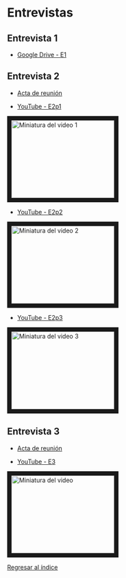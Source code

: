 # Entrevistas

## Entrevista 1

* [Google Drive - E1](https://drive.google.com/file/d/1sm7qb-XREtdaCGds8seFGTpP762M8y8H/view?usp=drive_link)

## Entrevista 2
* [Acta de reunión](ActaReunion1.md)
  
* [YouTube - E2p1](https://youtu.be/QzTANWSyulc)

<a href="https://youtu.be/QzTANWSyulc" target="_blank"><img src="http://img.youtube.com/vi/QzTANWSyulc/0.jpg" alt="Miniatura del video 1" width="240" height="180" border="10" /></a>

* [YouTube - E2p2](https://youtu.be/K3NCj1vJh1A)

<a href="https://youtu.be/K3NCj1vJh1A" target="_blank"><img src="http://img.youtube.com/vi/K3NCj1vJh1A/0.jpg" alt="Miniatura del video 2" width="240" height="180" border="10" /></a>

* [YouTube - E2p3](https://youtu.be/UsYGeQmxcos)

<a href="https://youtu.be/UsYGeQmxcos" target="_blank"><img src="http://img.youtube.com/vi/UsYGeQmxcos/0.jpg" alt="Miniatura del video 3" width="240" height="180" border="10" /></a>

## Entrevista 3
* [Acta de reunión](ActaReunion1.md)
  
* [YouTube - E3](https://youtu.be/y9ZQTpqJZFk)

<a href="(https://youtu.be/y9ZQTpqJZFk" target="_blank"><img src="http://img.youtube.com/vi/y9ZQTpqJZFk/0.jpg" alt="Miniatura del video" width="240" height="180" border="10" /></a>

[Regresar al índice](Indice.md)